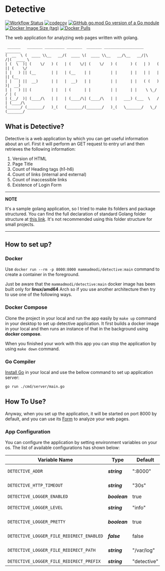 # Detective

[![Workflow Status](https://github.com/mammadmodi/detective/workflows/Test/badge.svg)](https://github.com/mammadmodi/detective/actions)
[![codecov](https://codecov.io/gh/mammadmodi/detective/branch/main/graph/badge.svg)](https://codecov.io/gh/mammadmodi/detective)
[![GitHub go.mod Go version of a Go module](https://img.shields.io/github/go-mod/go-version/mammadmodi/detective?filename=go.mod)](https://github.com/mammadmodi/detective)
[![Docker Image Size (tag)](https://img.shields.io/docker/image-size/mammadmodi/detective/main?style=flat-square&logo=docker)](https://github.com/mammadmodi/detective/blob/main/build/Dockerfile)
[![Docker Pulls](https://img.shields.io/docker/pulls/mammadmodi/detective?style=flat-square&logo=docker)](https://hub.docker.com/r/mammadmodi/detective/tags?page=1&ordering=last_updated)

The web application for analyzing web pages written with golang.

~~~
 ______   _______ _________ _______  _______ __________________          _______ 
(  __  \ (  ____ \\__   __/(  ____ \(  ____ \\__   __/\__   __/|\     /|(  ____ \
| (  \  )| (    \/   ) (   | (    \/| (    \/   ) (      ) (   | )   ( || (    \/
| |   ) || (__       | |   | (__    | |         | |      | |   | |   | || (__    
| |   | ||  __)      | |   |  __)   | |         | |      | |   ( (   ) )|  __)   
| |   ) || (         | |   | (      | |         | |      | |    \ \_/ / | (      
| (__/  )| (____/\   | |   | (____/\| (____/\   | |   ___) (___  \   /  | (____/\
(______/ (_______/   )_(   (_______/(_______/   )_(   \_______/   \_/   (_______/
~~~

## What is Detective?

Detective is a web application by which you can get useful information about an url. First it will perform an GET
request to entry url and then retrieves the following information:

1. Version of HTML
2. Page Title
3. Count of Heading tags (h1-h6)
4. Count of links (internal and external)
5. Count of inaccessible links
6. Existence of Login Form

---
**NOTE**

It's a sample golang application, so I tried to make its folders and package structured. You can find the full
declaration of standard Golang folder structure at [this link](https://github.com/golang-standards/project-layout). It's
not recommended using this folder structure for small projects.

---

## How to set up?

### Docker

Use `docker run --rm -p 8000:8000 mammadmodi/detective:main` command to create a container in the foreground.

Just be aware that the `mammadmodi/detective:main` docker image has been built only for **linux/amd64** Arch so if you
use another architecture then try to use one of the following ways.

### Docker Compose

Clone the project in your local and run the app easily by `make up` command in your desktop to set up detective
application. It first builds a docker image in your local and then runs an instance of that in the background using
**docker compose**.

When you finished your work with this app you can stop the application by using `make down` command.

### Go Compiler

[Install Go](https://golang.org/doc/install) in your local and use the bellow command to set up application server:

`go run ./cmd/server/main.go`

## How To Use?

Anyway, when you set up the application, it will be started on port 8000 by default, and you can use
its [Form](http://127.0.0.1:8000/analyze-url.html) to analyze your web pages.

### App Configuration

You can configure the application by setting environment variables on your os. The list of available configurations has
shown below:

| **Variable Name**              | **Type** | **Default** |                **Description**                  |
| ------------------------------ | -------- | ----------- | ----------------------------------------------- |
| `DETECTIVE_ADDR`        | ***string***  | ":8000" | The address of http server with its port |
| `DETECTIVE_HTTP_TIMEOUT` | ***string*** | "30s" | Timeout for performing http requests |
| `DETECTIVE_LOGGER_ENABLED` | ***boolean*** | true | Feature flag for logger|
| `DETECTIVE_LOGGER_LEVEL` | ***string*** | "info" | Level of logger in string format(debug,info,warn,...)|
| `DETECTIVE_LOGGER_PRETTY` | ***boolean*** | true | If set to false logs will be structured in json objects|
| `DETECTIVE_LOGGER_FILE_REDIRECT_ENABLED`  | ***false***  | false | Feature flag for storing logs to files|
| `DETECTIVE_LOGGER_FILE_REDIRECT_PATH` | ***string***  | "/var/log" | Directory of log file storage|
| `DETECTIVE_LOGGER_FILE_REDIRECT_PREFIX` | ***string*** | "detective" | Prefix for log files |
